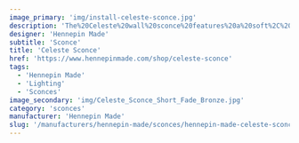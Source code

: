 ```yaml
---
image_primary: 'img/install-celeste-sconce.jpg'
description: 'The%20Celeste%20wall%20sconce%20features%20a%20soft%2C%20elegant%20fade%20of%20opaline%20glass%2C%20subtly%20revealing%20an%20inner%20light%20source.%20An%20ideal%20fixture%20for%20both%20residential%20and%20hospitality%20environments%2C%20it%20has%20full%20dimming%20capabilities%20and%20comes%20in%20three%20color%20temperatures.'
designer: 'Hennepin Made'
subtitle: 'Sconce'
title: 'Celeste Sconce'
href: 'https://www.hennepinmade.com/shop/celeste-sconce'
tags:
  - 'Hennepin Made'
  - 'Lighting'
  - 'Sconces'
image_secondary: 'img/Celeste_Sconce_Short_Fade_Bronze.jpg'
category: 'sconces'
manufacturer: 'Hennepin Made'
slug: '/manufacturers/hennepin-made/sconces/hennepin-made-celeste-sconce'
---
```


